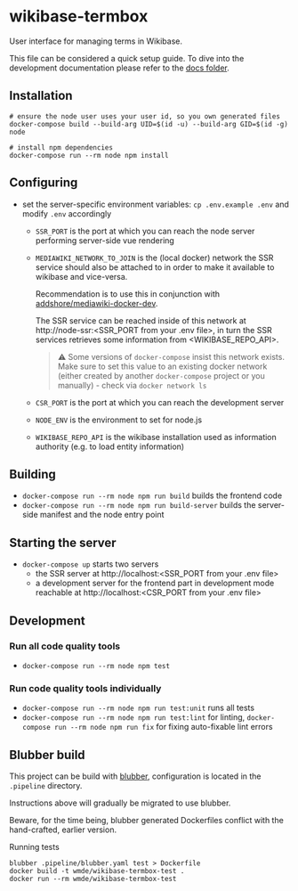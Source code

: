 # wikibase-termbox
User interface for managing terms in Wikibase.

This file can be considered a quick setup guide.
To dive into the development documentation please refer to the [docs folder](./docs).

## Installation
```
# ensure the node user uses your user id, so you own generated files
docker-compose build --build-arg UID=$(id -u) --build-arg GID=$(id -g) node
```

```
# install npm dependencies
docker-compose run --rm node npm install
  ```

## Configuring
* set the server-specific environment variables: `cp .env.example .env` and modify `.env` accordingly
  * `SSR_PORT` is the port at which you can reach the node server performing server-side vue rendering
  * `MEDIAWIKI_NETWORK_TO_JOIN` is the (local docker) network the SSR service should also be attached to in order to make it available to wikibase and vice-versa.

    Recommendation is to use this in conjunction with [addshore/mediawiki-docker-dev](https://github.com/addshore/mediawiki-docker-dev/).

    The SSR service can be reached inside of this network at http://node-ssr:<SSR_PORT from your .env file>, in turn the SSR services retrieves some information from <WIKIBASE_REPO_API>.
    > ⚠ Some versions of `docker-compose` insist this network exists. Make sure to set this value to an existing docker network (either created by another `docker-compose` project or you manually) - check via `docker network ls`
  * `CSR_PORT` is the port at which you can reach the development server
  * `NODE_ENV` is the environment to set for node.js
  * `WIKIBASE_REPO_API` is the wikibase installation used as information authority (e.g. to load entity information)

## Building
* `docker-compose run --rm node npm run build` builds the frontend code
* `docker-compose run --rm node npm run build-server` builds the server-side manifest and the node entry point

## Starting the server
* `docker-compose up` starts two servers
  * the SSR server at http://localhost:<SSR_PORT from your .env file>
  * a development server for the frontend part in development mode reachable at http://localhost:<CSR_PORT from your .env file>

## Development

### Run all code quality tools
* `docker-compose run --rm node npm test`

### Run code quality tools individually
* `docker-compose run --rm node npm run test:unit` runs all tests
* `docker-compose run --rm node npm run test:lint` for linting, `docker-compose run --rm node npm run fix` for fixing auto-fixable lint errors

## Blubber build

This project can be build with [blubber](https://wikitech.wikimedia.org/wiki/Blubber), configuration is located in the `.pipeline` directory.

Instructions above will gradually be migrated to use blubber.

Beware, for the time being, blubber generated Dockerfiles conflict with the hand-crafted, earlier version.

Running tests
```
blubber .pipeline/blubber.yaml test > Dockerfile
docker build -t wmde/wikibase-termbox-test .
docker run --rm wmde/wikibase-termbox-test
```
